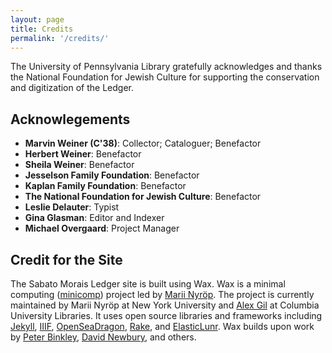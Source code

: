 ```yaml
---
layout: page
title: Credits
permalink: '/credits/'
---
```


The University of Pennsylvania Library gratefully acknowledges and thanks the National Foundation for Jewish Culture for supporting the conservation and digitization of the Ledger.

## Acknowlegements
- **Marvin Weiner (C'38)**: Collector; Cataloguer; Benefactor
- **Herbert Weiner**: Benefactor
- **Sheila Weiner**: Benefactor
- **Jesselson Family Foundation**: Benefactor
- **Kaplan Family Foundation**: Benefactor
- **The National Foundation for Jewish Culture**: Benefactor
- **Leslie Delauter**: Typist
- **Gina Glasman**: Editor and Indexer
- **Michael Overgaard**: Project Manager

## Credit for the Site
The Sabato Morais Ledger site is built using Wax. Wax is a minimal computing ([minicomp](https://github.com/minicomp)) project led by [Marii Nyröp](http://marii.info/). The project is currently maintained by Marii Nyröp at New York University and [Alex Gil](https://github.com/elotroalex) at Columbia University Libraries. It uses open source libraries and frameworks including [Jekyll](https://jekyllrb.com), [IIIF](http://iiif.io), [OpenSeaDragon](https://openseadragon.github.io/), [Rake](https://ruby.github.io/rake/), and [ElasticLunr](http://elasticlunr.com/). Wax builds upon work by [Peter Binkley](https://github.com/pbinkley), [David Newbury](https://github.com/workergnome), and others.
